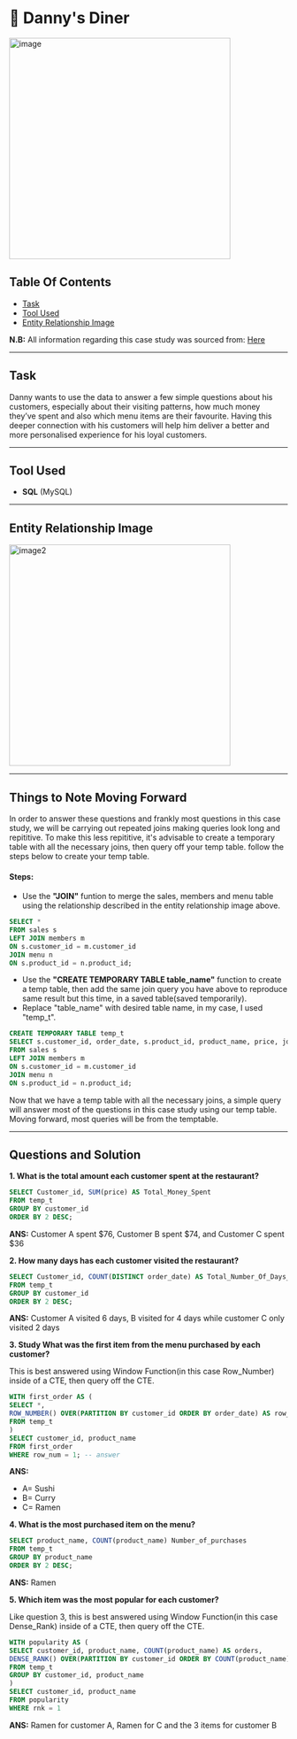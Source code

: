 # 🍜 Danny's Diner
<img src="https://8weeksqlchallenge.com/images/case-study-designs/1.png" alt="image" width="400" height="400">

## Table Of Contents
- [Task](#task)
- [Tool Used](#tool-used)
- [Entity Relationship Image](#entity-relationship-image)

**N.B:** All information regarding this case study was sourced from: [Here](https://8weeksqlchallenge.com/case-study-1/)

***

## Task
Danny wants to use the data to answer a few simple questions about his customers, especially about their visiting patterns, how much money they’ve spent and also which menu items are their favourite. Having this deeper connection with his customers will help him deliver a better and more personalised experience for his loyal customers.

***

## Tool Used
- **SQL** (MySQL)

***

## Entity Relationship Image

<img src="https://user-images.githubusercontent.com/81607668/127271130-dca9aedd-4ca9-4ed8-b6ec-1e1920dca4a8.png" alt="image2" width="400" height="400">

***

## Things to Note Moving Forward
In order to answer these questions and frankly most questions in this case study, we will be carrying out repeated joins making queries look long and repititive. To make this less repititive, it's advisable to create a temporary table with all the necessary joins, then query off your temp table. follow the steps below to create your temp table.

#### Steps:
- Use the **"JOIN"** funtion to merge the sales, members and menu table using the relationship described in the entity relationship image above.

````sql
SELECT *
FROM sales s 
LEFT JOIN members m 
ON s.customer_id = m.customer_id
JOIN menu n
ON s.product_id = n.product_id;
````

- Use the **"CREATE TEMPORARY TABLE table_name"** function to create a temp table, then add the same join query you have above to reproduce same result but this time, in a saved table(saved temporarily).
- Replace "table_name" with desired table name, in my case, I used "temp_t".

````sql
CREATE TEMPORARY TABLE temp_t
SELECT s.customer_id, order_date, s.product_id, product_name, price, join_date
FROM sales s 
LEFT JOIN members m 
ON s.customer_id = m.customer_id
JOIN menu n
ON s.product_id = n.product_id;
````

Now that we have a temp table with all the necessary joins, a simple query will answer most of the questions in this case study using our temp table. Moving forward, most queries will be from the temptable.

***

## Questions and Solution

**1. What is the total amount each customer spent at the restaurant?**

````sql
SELECT Customer_id, SUM(price) AS Total_Money_Spent
FROM temp_t
GROUP BY customer_id 
ORDER BY 2 DESC;
````
**ANS:** Customer A spent $76, Customer B spent $74, and Customer C spent $36

**2. How many days has each customer visited the restaurant?**

````sql
SELECT Customer_id, COUNT(DISTINCT order_date) AS Total_Number_Of_Days_Visited
FROM temp_t
GROUP BY customer_id 
ORDER BY 2 DESC;
````
**ANS:** Customer A visited 6 days, B visited for 4 days while customer C only visited 2 days

**3. Study What was the first item from the menu purchased by each customer?**

This is best answered using Window Function(in this case Row_Number) inside of a CTE, then query off the CTE.

````sql
WITH first_order AS (
SELECT *,
ROW_NUMBER() OVER(PARTITION BY customer_id ORDER BY order_date) AS row_num
FROM temp_t
)
SELECT customer_id, product_name
FROM first_order
WHERE row_num = 1; -- answer
````
**ANS:** 
- A= Sushi 
- B= Curry
- C= Ramen

**4. What is the most purchased item on the menu?**

````sql
SELECT product_name, COUNT(product_name) Number_of_purchases
FROM temp_t
GROUP BY product_name
ORDER BY 2 DESC;
````
**ANS:** Ramen

**5. Which item was the most popular for each customer?**

Like question 3, this is best answered using Window Function(in this case Dense_Rank) inside of a CTE, then query off the CTE.

````sql
WITH popularity AS (
SELECT customer_id, product_name, COUNT(product_name) AS orders,
DENSE_RANK() OVER(PARTITION BY customer_id ORDER BY COUNT(product_name) DESC) AS rnk
FROM temp_t
GROUP BY customer_id, product_name
)
SELECT customer_id, product_name
FROM popularity
WHERE rnk = 1
````
**ANS:** Ramen for customer A, Ramen for C and the 3 items for customer B





